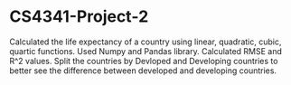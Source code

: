 # CS4341-Project-2
Calculated the life expectancy of a country using linear, quadratic, cubic, quartic functions. Used Numpy and Pandas library. Calculated RMSE and R^2 values. Split the countries by Devloped and Developing countries to better see the difference between developed and developing countries. 

